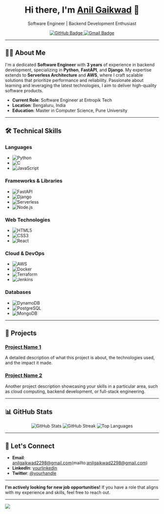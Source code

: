 <div align="center">
  <h1>Hi there, I'm <a href="https://www.linkedin.com/in/anil-gaikwad-25048416b/">Anil Gaikwad</a> 👋</h1>
  <p>Software Engineer | Backend Development Enthusiast</p>
  <a href="https://github.com/anil-gaikwad">
    <img src="https://img.shields.io/github/followers/anil-gaikwad?label=Followers&style=social" alt="GitHub Badge">
  </a>
  <a href="mailto:anilgaikwad2298@gmail.com">
    <img src="https://img.shields.io/badge/Email-D14836?style=flat&logo=gmail&logoColor=white" alt="Gmail Badge">
  </a>
</div>

---

## 👨‍💻 About Me

I'm a dedicated **Software Engineer** with **3 years** of experience in backend development, specializing in **Python**, **FastAPI**, and **Django**. My expertise extends to **Serverless Architecture** and **AWS**, where I craft scalable solutions that prioritize performance and reliability. Passionate about learning and leveraging the latest technologies, I aim to deliver high-quality software products.

- **Current Role**: Software Engineer at Entropik Tech
- **Location**: Bengaluru, India
- **Education**: Master in Computer Science, Pune University 

---

## 🛠️ Technical Skills

### **Languages**
- ![Python](https://img.shields.io/badge/Python-3776AB?style=flat-square&logo=python&logoColor=white)
- ![C](https://img.shields.io/badge/C-A8B9CC?style=flat-square&logo=c&logoColor=white)
- ![JavaScript](https://img.shields.io/badge/JavaScript-F7DF1E?style=flat-square&logo=javascript&logoColor=black)

### **Frameworks & Libraries**
- ![FastAPI](https://img.shields.io/badge/FastAPI-009688?style=flat-square&logo=fastapi&logoColor=white)
- ![Django](https://img.shields.io/badge/Django-092E20?style=flat-square&logo=django&logoColor=white)
- ![Serverless](https://img.shields.io/badge/Serverless-FD5750?style=flat-square&logo=serverless&logoColor=white)
- ![Node.js](https://img.shields.io/badge/Node.js-339933?style=flat-square&logo=node.js&logoColor=white)

### **Web Technologies**
- ![HTML5](https://img.shields.io/badge/HTML5-E34F26?style=flat-square&logo=html5&logoColor=white)
- ![CSS3](https://img.shields.io/badge/CSS3-1572B6?style=flat-square&logo=css3&logoColor=white)
- ![React](https://img.shields.io/badge/React-61DAFB?style=flat-square&logo=react&logoColor=black)

### **Cloud & DevOps**
- ![AWS](https://img.shields.io/badge/Amazon%20AWS-232F3E?style=flat-square&logo=amazon-aws&logoColor=white)
- ![Docker](https://img.shields.io/badge/Docker-2496ED?style=flat-square&logo=docker&logoColor=white)
- ![Terraform](https://img.shields.io/badge/Terraform-623CE4?style=flat-square&logo=terraform&logoColor=white)
- ![Jenkins](https://img.shields.io/badge/Jenkins-D24939?style=flat-square&logo=jenkins&logoColor=white)

### **Databases**
- ![DynamoDB](https://img.shields.io/badge/DynamoDB-4053D6?style=flat-square&logo=amazon-dynamodb&logoColor=white)
- ![PostgreSQL](https://img.shields.io/badge/PostgreSQL-336791?style=flat-square&logo=postgresql&logoColor=white)
- ![MongoDB](https://img.shields.io/badge/MongoDB-47A248?style=flat-square&logo=mongodb&logoColor=white)

---

## 🚀 Projects

### [Project Name 1](https://github.com/yourusername/project1)
A detailed description of what this project is about, the technologies used, and the impact it made.

### [Project Name 2](https://github.com/yourusername/project2)
Another project description showcasing your skills in a particular area, such as cloud computing, backend development, or full-stack engineering.

---

## 📊 GitHub Stats

<div align="center">
  <img src="https://github-readme-stats.vercel.app/api?username=anil-gaikwad&show_icons=true&theme=radical" alt="GitHub Stats" />
  <img src="https://github-readme-streak-stats.herokuapp.com/?user=anil-gaikwad&theme=radical" alt="GitHub Streak" />
  <img src="https://github-readme-stats.vercel.app/api/top-langs/?username=anil-gaikwad&layout=compact&theme=radical" alt="Top Languages" />
</div>

---

## 🤝 Let's Connect

- **Email**: anilgaikwad2298@gmail.com(mailto:anilgaikwad2298@gmail.com)
- **LinkedIn**: [yourlinkedin](https://www.linkedin.com/in/yourlinkedin)
- **Twitter**: [@yourhandle](https://twitter.com/yourhandle)

---

**I'm actively looking for new job opportunities!** If you have a role that aligns with my experience and skills, feel free to reach out.

---
[![](https://visitcount.itsvg.in/api?id=anil-gaikwad&icon=0&color=0)](https://visitcount.itsvg.in)

